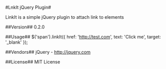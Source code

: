 
#LnkIt jQuery Plugin#

LinkIt is a simple jQuery plugin to attach link to elements

##Version## 0.2.0

##Usage## $('span').linkIt({ href: 'http://test.com', text: 'Click me', target: '_blank' });

##Vendors## jQuery - http://jquery.com

##License## MIT License
